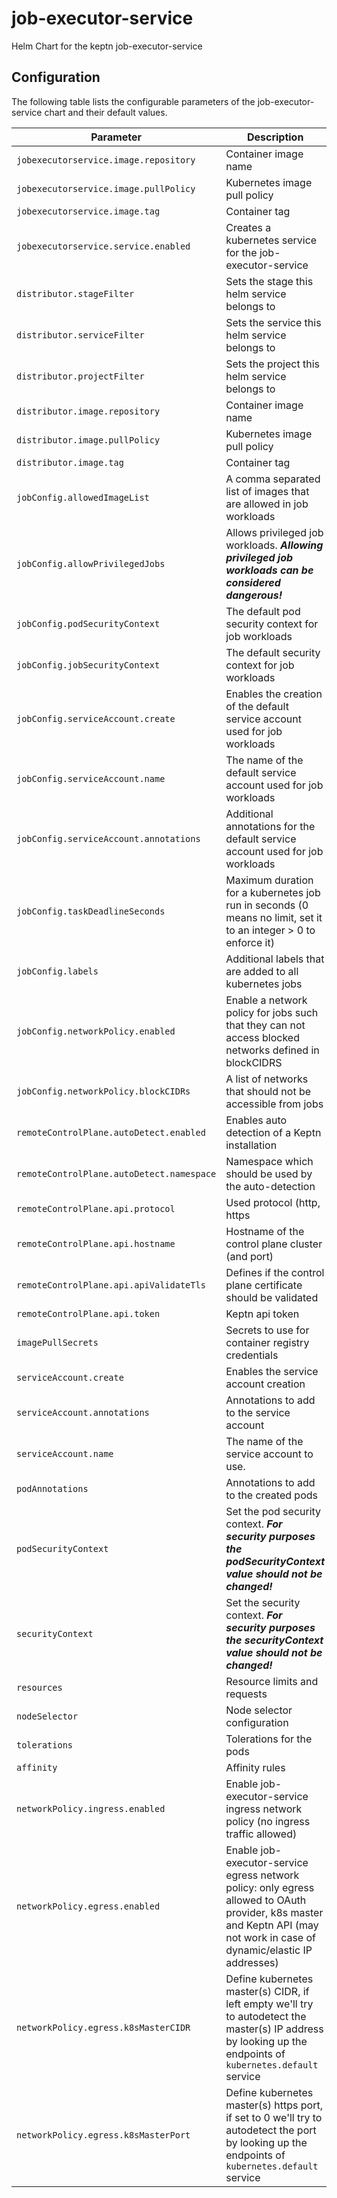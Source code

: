 
job-executor-service
===========

Helm Chart for the keptn job-executor-service


## Configuration

The following table lists the configurable parameters of the job-executor-service chart and their default values.

| Parameter                                 | Description                                                                                                                                                               | Default                                         |
|-------------------------------------------|---------------------------------------------------------------------------------------------------------------------------------------------------------------------------|-------------------------------------------------|
| `jobexecutorservice.image.repository`     | Container image name                                                                                                                                                      | `"docker.io/keptncontrib/job-executor-service"` |
| `jobexecutorservice.image.pullPolicy`     | Kubernetes image pull policy                                                                                                                                              | `"IfNotPresent"`                                |
| `jobexecutorservice.image.tag`            | Container tag                                                                                                                                                             | `""`                                            |
| `jobexecutorservice.service.enabled`      | Creates a kubernetes service for the job-executor-service                                                                                                                 | `true`                                          |
| `distributor.stageFilter`                 | Sets the stage this helm service belongs to                                                                                                                               | `""`                                            |
| `distributor.serviceFilter`               | Sets the service this helm service belongs to                                                                                                                             | `""`                                            |
| `distributor.projectFilter`               | Sets the project this helm service belongs to                                                                                                                             | `""`                                            |
| `distributor.image.repository`            | Container image name                                                                                                                                                      | `"docker.io/keptn/distributor"`                 |
| `distributor.image.pullPolicy`            | Kubernetes image pull policy                                                                                                                                              | `"IfNotPresent"`                                |
| `distributor.image.tag`                   | Container tag                                                                                                                                                             | `""`                                            |
| `jobConfig.allowedImageList`              | A comma separated list of images that are allowed in job workloads                                                                                                        | `""`                                            |
| `jobConfig.allowPrivilegedJobs`           | Allows privileged job workloads. ***Allowing privileged job workloads can be considered dangerous!***                                                                     | `false`                                         |
| `jobConfig.podSecurityContext`            | The default pod security context for job workloads                                                                                                                        | [See values.yaml](values.yaml)                  |
| `jobConfig.jobSecurityContext`            | The default security context for job workloads                                                                                                                            | [See values.yaml](values.yaml)                  |
| `jobConfig.serviceAccount.create`         | Enables the creation of the default service account used for job workloads                                                                                                | `true`                                          | 
| `jobConfig.serviceAccount.name`           | The name of the default service account used for job workloads                                                                                                            | `default-job-account`                           | 
| `jobConfig.serviceAccount.annotations`    | Additional annotations for the default service account used for job workloads                                                                                             | `{}`                                            |
| `jobConfig.taskDeadlineSeconds`           | Maximum duration for a kubernetes job run in seconds (0 means no limit, set it to an integer > 0 to enforce it)                                                           | `0`                                             |
| `jobConfig.labels`                        | Additional labels that are added to all kubernetes jobs                                                                                                                   | `{}`                                            |
 | `jobConfig.networkPolicy.enabled`         | Enable a network policy for jobs such that they can not access blocked networks defined in blockCIDRS                                                                     | `false`                                         |
 | `jobConfig.networkPolicy.blockCIDRs`      | A list of networks that should not be accessible from jobs                                                                                                                | `false`                                         |
| `remoteControlPlane.autoDetect.enabled`   | Enables auto detection of a Keptn installation                                                                                                                            | `false`                                         |
| `remoteControlPlane.autoDetect.namespace` | Namespace which should be used by the auto-detection                                                                                                                      | `""`                                            |
| `remoteControlPlane.api.protocol`         | Used protocol (http, https                                                                                                                                                | `"https"`                                       |
| `remoteControlPlane.api.hostname`         | Hostname of the control plane cluster (and port)                                                                                                                          | `"api-gateway-nginx.keptn"`                     |
| `remoteControlPlane.api.apiValidateTls`   | Defines if the control plane certificate should be validated                                                                                                              | `true`                                          |
| `remoteControlPlane.api.token`            | Keptn api token                                                                                                                                                           | `""`                                            |
| `imagePullSecrets`                        | Secrets to use for container registry credentials                                                                                                                         | `[]`                                            |
| `serviceAccount.create`                   | Enables the service account creation                                                                                                                                      | `true`                                          |
| `serviceAccount.annotations`              | Annotations to add to the service account                                                                                                                                 | `{}`                                            |
| `serviceAccount.name`                     | The name of the service account to use.                                                                                                                                   | `""`                                            |
| `podAnnotations`                          | Annotations to add to the created pods                                                                                                                                    | `{}`                                            |
| `podSecurityContext`                      | Set the pod security context. ***For security purposes the podSecurityContext value should not be changed!***                                                             | [See values.yaml](values.yaml)                  |
| `securityContext`                         | Set the security context. ***For security purposes the securityContext value should not be changed!***                                                                    | [See values.yaml](values.yaml)                  |
| `resources`                               | Resource limits and requests                                                                                                                                              | `{}`                                            |
| `nodeSelector`                            | Node selector configuration                                                                                                                                               | `{}`                                            |
| `tolerations`                             | Tolerations for the pods                                                                                                                                                  | `[]`                                            |
| `affinity`                                | Affinity rules                                                                                                                                                            | `{}`                                            |
| `networkPolicy.ingress.enabled`           | Enable job-executor-service ingress network policy (no ingress traffic allowed)                                                                                           | false                                           |
| `networkPolicy.egress.enabled`            | Enable job-executor-service egress network policy: only egress allowed to OAuth provider, k8s master and Keptn API (may not work in case of dynamic/elastic IP addresses) | false                                           |
| `networkPolicy.egress.k8sMasterCIDR`      | Define kubernetes master(s) CIDR, if left empty we'll try to autodetect the master(s) IP address by looking up the endpoints of `kubernetes.default` service              | ""                                              |
| `networkPolicy.egress.k8sMasterPort`      | Define kubernetes master(s) https port, if set to 0 we'll try to autodetect the port by looking up the endpoints of `kubernetes.default` service                          | ""                                              |




